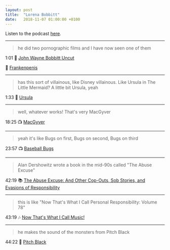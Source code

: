 ```yaml
---
layout: post
title:  "Lorena Bobbitt"
date:   2018-11-07 01:00:00 +0100
---
```

Listen to the podcast [here](https://podcasts.apple.com/us/podcast/lorena-bobbitt/id1380008439?i=1000465289940).

----

> he did two pornographic films and I have now seen one of them

1:01 🎥 [John Wayne Bobbitt Uncut](https://en.wikipedia.org/wiki/John_Wayne_Bobbitt_Uncut)

🎥 [Frankenpenis](https://www.imdb.com/title/tt0140058/)

----

> has this sort of villainous, like Disney villainous. Like Ursula in The Little Mermaid? A little bit Ursula, yeah

1:33 🎥 [Ursula](https://en.wikipedia.org/wiki/Ursula_(The_Little_Mermaid))

----

> well, whatever works! That's very MacGyver

18:25 📺 [MacGyver](https://en.wikipedia.org/wiki/MacGyver_(1985_TV_series))

----

> yeah it's like Bugs on first, Bugs on second, Bugs on third

23:57 📺 [Baseball Bugs](https://en.wikipedia.org/wiki/Baseball_Bugs)

----

> Alan Dershowitz wrote a book in the mid-90s called "The Abuse Excuse"

42:19 📚 [The Abuse Excuse: And Other Cop-Outs, Sob Stories, and Evasions of Responsibility](https://en.wikipedia.org/wiki/Alan_Dershowitz#Works)

----

> this is like "Now That's What I Call Personal Responsibility: Volume 78"

43:19 🎶 [Now That's What I Call Music!](https://en.wikipedia.org/wiki/Now_That%27s_What_I_Call_Music!)

----

> he makes the sound of the monsters from Pitch Black

44:22 🎥 [Pitch Black](https://en.wikipedia.org/wiki/Pitch_Black_(film))

